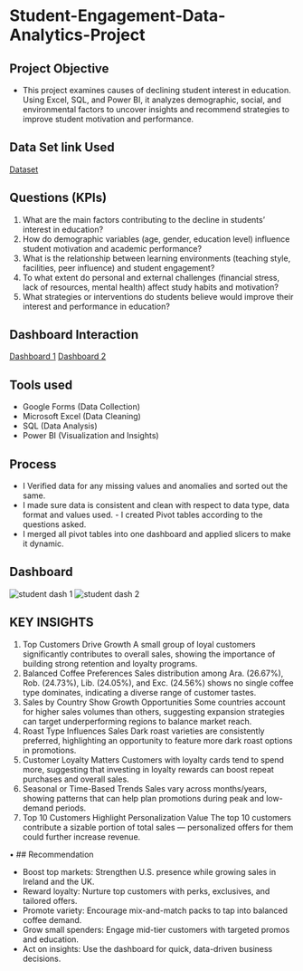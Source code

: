 # Student-Engagement-Data-Analytics-Project
## Project Objective
- This project examines causes of declining student interest in education. Using Excel, SQL, and Power BI, it analyzes demographic, social, and environmental factors to uncover insights and recommend strategies to improve student motivation and performance.

## Data Set link Used
[Dataset](https://github.com/Haywhydave/Student-Engagement-Data-Analytics-Project/blob/main/educational_research_questionnaire_responses.xlsx)
## Questions (KPIs)
1.	What are the main factors contributing to the decline in students’ interest in education?
2. How do demographic variables (age, gender, education level) influence student motivation and academic performance?
3. What is the relationship between learning environments (teaching style, facilities, peer influence) and student engagement?
4. To what extent do personal and external challenges (financial stress, lack of resources, mental health) affect study habits and motivation?
5. What strategies or interventions do students believe would improve their interest and performance in education?

## Dashboard Interaction
[Dashboard 1](https://github.com/Haywhydave/Student-Engagement-Data-Analytics-Project/blob/main/student%20dash%201.jpg)
[Dashboard 2](https://github.com/Haywhydave/Student-Engagement-Data-Analytics-Project/blob/main/student%20dash%202.jpg)

## Tools used
- Google Forms (Data Collection)
- Microsoft Excel (Data Cleaning)
- SQL (Data Analysis)
- Power BI (Visualization and Insights)
## Process
- I Verified data for any missing values and anomalies and sorted out the same.
- I made sure data is consistent and clean with respect to data type, data format and values used. - I created Pivot tables according to the questions asked.
- I merged all pivot tables into one dashboard and applied slicers to make it dynamic.





## Dashboard
![student dash 1](https://github.com/user-attachments/assets/f1f602a1-4faf-4029-9301-2d552ee85d08)
![student dash 2](https://github.com/user-attachments/assets/59f2094a-5385-4b11-89d0-41d8d84c8006)


## KEY INSIGHTS
1.	Top Customers Drive Growth
A small group of loyal customers significantly contributes to overall sales, showing the importance of building strong retention and loyalty programs.
2.	Balanced Coffee Preferences
Sales distribution among Ara. (26.67%), Rob. (24.73%), Lib. (24.05%), and Exc. (24.56%) shows no single coffee type dominates, indicating a diverse range of customer tastes.
3.	Sales by Country Show Growth Opportunities
Some countries account for higher sales volumes than others, suggesting expansion strategies can target underperforming regions to balance market reach.
4.	Roast Type Influences Sales
Dark roast varieties are consistently preferred, highlighting an opportunity to feature more dark roast options in promotions.
5.	Customer Loyalty Matters
Customers with loyalty cards tend to spend more, suggesting that investing in loyalty rewards can boost repeat purchases and overall sales.
6.	Seasonal or Time-Based Trends
Sales vary across months/years, showing patterns that can help plan promotions during peak and low-demand periods.
7.	Top 10 Customers Highlight Personalization Value
The top 10 customers contribute a sizable portion of total sales — personalized offers for them could further increase revenue.


• ## Recommendation
- Boost top markets: Strengthen U.S. presence while growing sales in Ireland and the UK.
- Reward loyalty: Nurture top customers with perks, exclusives, and tailored offers.
- Promote variety: Encourage mix-and-match packs to tap into balanced coffee demand.
- Grow small spenders: Engage mid-tier customers with targeted promos and education.
- Act on insights: Use the dashboard for quick, data-driven business decisions.
